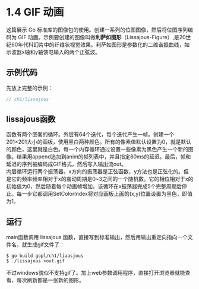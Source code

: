 # 1.4 GIF 动画
这篇展示 Go 标准库的图像包的使用。创建一系列的位图图像，然后将位图序列编码为 GIF 动画。示例要创建的图像叫做**利萨如图形**（Lissajous-Figure）,是20世纪60年代科幻片中的纤维状视觉效果。利萨如图形是参数化的二维谐振曲线，如示波器x轴和y轴馈电输入的两个正弦波。  

## 示例代码
先放上完整的示例：
```go
// ch1/lissajous
```

## lissajous函数
函数有两个嵌套的循环。外层有64个迭代，每个迭代产生一帧。创建一个201×201大小的画板，使用黑白两种颜色。所有的像素值默认设置为0，就是默认的颜色，这里就是白色。每一个内存循环通过设置一些像素为黑色产生一个新的图像。结果用append追加到anim的帧列表中，并且指定80ms的延迟。最后，帧和延迟的序列被编码成GIF格式，然后写入输出流out。  
内层循环运行两个振荡器。x方向的振荡器是正弦函数，y方法也是正弦化的。但是它的频率频率相对于x的震动周期是0~3之间的一个随机数。它的相位相对于x的初始值为0，然后随着每个动画帧增加。该循环在x振荡器完成5个完整周期后停止。每一步它都调用SetColorIndex将对应画板上画的(x,y)位置设置为黑色，即值为1。  

## 运行
main函数调用 lissajous 函数，直接写到标准输出，然后用输出重定向指向一个文件名，就生成gif文件了：
```
$ go build gopl/ch1/liaasjous
$ ./lissajous >out.gif
```
不过windows貌似不支持gif了。加上web参数调用程序，直接打开浏览器就能查看，每次刷新都是一张新的图形。

